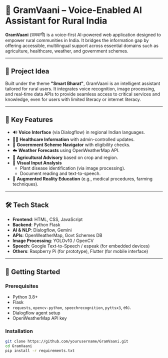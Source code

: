 # 🌾 GramVaani – Voice-Enabled AI Assistant for Rural India

**GramVaani** (ग्रामवाणी) is a voice-first AI-powered web application designed to empower rural communities in India. It bridges the information gap by offering accessible, multilingual support across essential domains such as agriculture, healthcare, weather, and government schemes.

---

## 🧠 Project Idea

Built under the theme **"Smart Bharat"**, GramVaani is an intelligent assistant tailored for rural users. It integrates voice recognition, image processing, and real-time data APIs to provide seamless access to critical services and knowledge, even for users with limited literacy or internet literacy.

---

## 🌟 Key Features

- 🔊 **Voice Interface** (via Dialogflow) in regional Indian languages.
- 👩‍⚕️ **Healthcare Information** with admin-controlled updates.
- 📜 **Government Scheme Navigator** with eligibility checks.
- ☁️ **Weather Forecasts** using OpenWeatherMap API.
- 🌾 **Agricultural Advisory** based on crop and region.
- 🌿 **Visual Input Analysis**
  - Plant disease identification (via image processing).
  - Document reading and text-to-speech.
- 📱 **Augmented Reality Education** (e.g., medical procedures, farming techniques).

---

## 🛠️ Tech Stack

- **Frontend**: HTML, CSS, JavaScript
- **Backend**: Python Flask
- **AI & NLP**: Dialogflow, Gemini
- **APIs**: OpenWeatherMap, Govt Schemes DB
- **Image Processing**: YOLOv10 / OpenCV
- **Speech**: Google Text-to-Speech / espeak (for embedded devices)
- **Others**: Raspberry Pi (for prototype), Flutter (for mobile interface)

---

## 🚀 Getting Started

### Prerequisites

- Python 3.8+
- Flask
- `requests`, `opencv-python`, `speechrecognition`, `pyttsx3`, etc.
- Dialogflow agent setup
- OpenWeatherMap API key

### Installation

```bash
git clone https://github.com/yourusername/GramVaani.git
cd GramVaani
pip install -r requirements.txt
```
